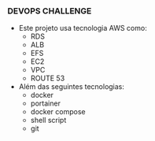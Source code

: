 ### DEVOPS CHALLENGE

- Este projeto usa tecnologia AWS como: 
	- RDS
	- ALB
	- EFS
	- EC2
	- VPC
	- ROUTE 53
- Além das seguintes tecnologias:
	 - docker
	 - portainer
	 - docker compose
	 - shell script
	 - git